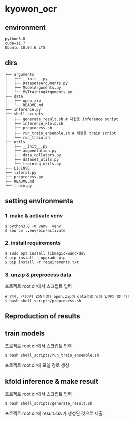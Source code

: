 # kyowon_ocr

## environment
```
python3.8
cuda=11.7
Ubuntu 18.04.6 LTS
```
## dirs 
```
├── arguments
│   ├── __init__.py
│   ├── DatasetsArguments.py
│   ├── ModelArguments.py
│   └── MyTrainingArguments.py
├── data
│   ├── open.zip
│   └── README.md
├── inference.py
├── shell_scripts
│   ├── generate_result.sh # 재현용 inference script
│   ├── inference_kfold.sh
│   ├── preprocess.sh
│   ├── run_train_ensemble.sh # 재현용 train script
│   └── run_train.sh
├── utils
│   ├── __init__.py
│   ├── augmentation.py
│   ├── data_collators.py
│   ├── dataset_utils.py
│   └── training_utils.py
├── LICENSE
├── literal.py
├── preprocess.py
├── README.md
└── train.py
```
## setting environments
### 1. make & activate venv
```
$ python3.8 -m venv .venv
$ source .venv/bin/activate
```
### 2. install requirements
```
$ sudo apt install libmagickwand-dev
$ pip install --upgrade pip
$ pip install -r requirements.txt
```
### 3. unzip & preprocess data
프로젝트 root dir에서 스크립트 입력
```
# 먼저, (데이터 압축파일) open.zip이 data경로 밑에 있어야 합니다!
$ bash shell_scripts/preprocess.sh
```

## Reproduction of results
## train models
프로젝트 root dir에서 스크립트 입력
```
$ bash shell_scripts/run_train_ensemble.sh
```
프로젝트 root dir에 모델 경로 생성

## kfold inference & make result
프로젝트 root dir에서 스크립트 입력
```
$ bash shell_scripts/generate_result.sh
```
프로젝트 root dir에 result.csv가 생성된 것으로 제출.
